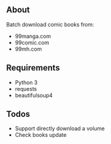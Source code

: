 ## About

Batch download comic books from:

- 99manga.com
- 99comic.com
- 99mh.com


## Requirements

- Python 3
- requests
- beautifulsoup4


## Todos

- Support directly download a volume
- Check books update

